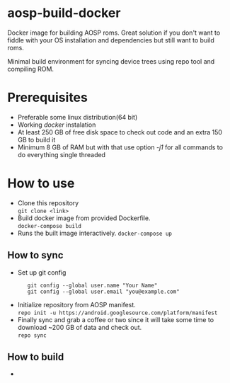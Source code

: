 # aosp-build-docker
Docker image for building AOSP roms. Great solution if you don't want to fiddle with your OS installation and dependencies but still want to build roms.

Minimal build environment for syncing device trees using repo tool and compiling ROM.

# Prerequisites

* Preferable some linux distribution(64 bit)
* Working *docker* instalation
* At least 250 GB of free disk space to check out code and an extra 150 GB to build it
* Minimum 8 GB of RAM but with that use option *-j1* for all commands to do everything single threaded

# How to use

* Clone this repository  
  `git clone <link>`
* Build docker image from provided Dockerfile.  
  `docker-compose build`
* Runs the built image interactively.
   `docker-compose up`

## How to sync
* Set up git config  
  ```
     git config --global user.name "Your Name"
     git config --global user.email "you@example.com"
  ```
* Initialize repository from AOSP manifest.  
  `repo init -u https://android.googlesource.com/platform/manifest`
* Finally sync and grab a coffee or two since it will take some time to download ~200 GB of data and check out.  
  `repo sync`
## How to build
* 
